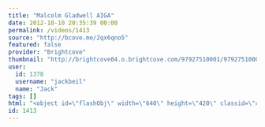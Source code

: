 ```yaml
---
title: "Malcolm Gladwell AIGA"
date: 2012-10-10 20:35:39 00:00
permalink: /videos/1413
source: "http://bcove.me/2qx6qno5"
featured: false
provider: "Brightcove"
thumbnail: "http://brightcove04.o.brightcove.com/97927510001/97927510001_873264272001_ari-origin29-arc-546-1301586654822.jpg?pubId=97927510001"
user:
  id: 1378
  username: "jackbeil"
  name: "Jack"
tags: []
html: "<object id=\"flashObj\" width=\"640\" height=\"420\" classid=\"clsid:D27CDB6E-AE6D-11cf-96B8-444553540000\" codebase=\"http://download.macromedia.com/pub/shockwave/cabs/flash/swflash.cab#version=9,0,47,0\"><param name=\"wmode\" value=\"transparent\"><param name=\"movie\" value=\"http://c.brightcove.com/services/viewer/federated_f9?isVid=1&amp;isUI=1\"><param name=\"bgcolor\" value=\"#FFFFFF\"><param name=\"flashVars\" value=\"@videoPlayer=853081893001&amp;autoStart=false&amp;playerID=1101641210001&amp;domain=embed&amp;dynamicStreaming=true\"><param name=\"base\" value=\"http://admin.brightcove.com\"><param name=\"seamlesstabbing\" value=\"false\"><param name=\"allowFullScreen\" value=\"true\"><param name=\"swLiveConnect\" value=\"true\"><param name=\"allowScriptAccess\" value=\"always\"><embed src=\"http://c.brightcove.com/services/viewer/federated_f9?isVid=1&amp;isUI=1\" bgcolor=\"#FFFFFF\" flashvars=\"@videoPlayer=853081893001&amp;playerID=1101641210001&amp;domain=embed&amp;dynamicStreaming=true&amp;autoStart=false\" base=\"http://admin.brightcove.com\" name=\"flashObj\" width=\"480\" height=\"270\" seamlesstabbing=\"false\" type=\"application/x-shockwave-flash\" allowfullscreen=\"true\" allowscriptaccess=\"always\" swliveconnect=\"true\" pluginspage=\"http://www.macromedia.com/shockwave/download/index.cgi?P1_Prod_Version=ShockwaveFlash\" wmode=\"transparent\"></embed></object>"
id: 1413
---
```


